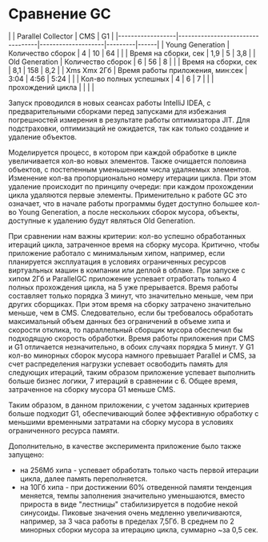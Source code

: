 # Сравнение GC
|                                                     | Parallel Collector | CMS     | G1   |
|------------------|----------------------------------|--------------------|---------|------|
| Young Generation | Количество сборок                | 4                  | 10      | 64   |
|                  | Время на сборки, сек             | 1,9                | 5       | 3,8  |
| Old Generation   | Количество сборок                | 6                  | 56      | 8    |
|                  | Время на сборки, сек             | 8,1                | 158     | 8,2  |
| Xms Xmx 2Гб      | Время работы приложения, мин:сек | 3:04               | 4:56    | 5:24 |
|                  | Кол-во полных успешных           | 4                  | 6       | 7    |
|                  |  прохождений цикла               |                    |         |      |

Запуск проводился в новых сеансах работы IntelliJ IDEA, с предварительными сборками перед запусками для избежания 
погрешностей измерения в результате работы оптимизатора JIT. Для подстраховки, оптимизаций не ожидается, так как 
только создание и удаление объектов.

Моделируется процесс, в котором при каждой обработке в цикле увеличивается кол-во новых элементов.
Также очищается половина объектов, с постепенным уменьшением числа удаляемых элементов. 
Изменение кол-ва пропорционально номеру итерации цикла. 
При этом удаление происходит по принципу очереди: при каждом прохождении цикла удаляются первые элементы.
Применительно к работе GC это означает, что в начале работы программы будет доступно большее кол-во Young Generation, 
а после нескольких сборок мусора, объекты, доступные к удалению будут являться Old Generation.

При сравнении нам важны критерии: кол-во успешно обработанных итераций цикла, затраченное время на сборку мусора. 
Критично, чтобы приложение работало с минимальным хипом, например, если планируется эксплуатация в условиях 
ограниченных ресурсов виртуальных машин в компании или деплой в облаке.
При запуске с хипом 2Гб и ParallelGC приложение успевает отработать только 4 полных прохождения 
цикла, на 5 уже прерывается. 
Время работы составляет только порядка 3 минут, что значительно меньше, чем при других сборщиках. 
При этом время на сборку затрачено значительно меньше, чем в CMS. Следовательно, если бы требовалось обработать 
максимальный объем данных без ограничений в объеме хипа и скорости отклика, то параллельный сборщик мусора обеспечил бы 
подходящую скорость обработки.
Время работы приложения при CMS и G1 отличается незначительно, в обоих случаях порядка 5 минут. 
У G1 кол-во минорных сборок мусора намного превышает Parallel и CMS, 
за счет распределения нагрузки успевает освободить память для следующих итераций, 
таким образом приложение успевает выполнить больше бизнес логики, 7 итераций в сравнении с 6. 
Общее время, затраченное на сборку мусора G1 меньше CMS.

Таким образом, в данном приложении, с учетом заданных критериев больше подходит G1, обеспечивающий более эффективную 
обработку с меньшими временными затратами на сборку мусора в условиях ограниченного ресурса памяти. 


Дополнительно, в качестве эксперимента приложение было также запущено:
 - на 256Мб хипа - успевает обработать только часть первой итерации цикла, далее память переполняется.
 - на 10Гб хипа - при достижении 60% отведенной памяти тенденция меняется, темпы заполнения значительно уменьшаются, 
 вместо прироста в виде "лестницы" стабилизируется в подобие некой синусоиды. Пиковые значения очень медленно 
 увеличиваются, например, за 3 часа работы в пределах 7,5Гб. В среднем по 2 минорных сборки мусора 
 за итерацию цикла, суммарно ~за 0,5 сек.